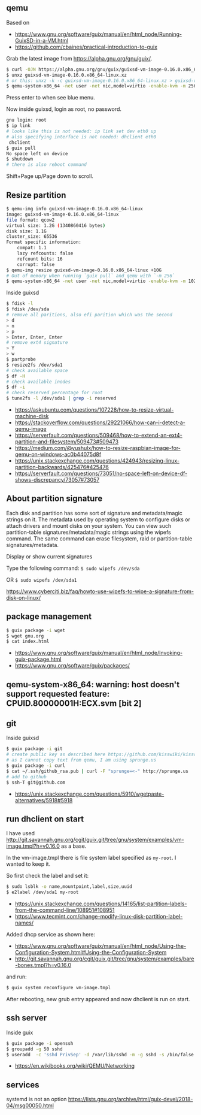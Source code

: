 ## qemu

Based on

- https://www.gnu.org/software/guix/manual/en/html_node/Running-GuixSD-in-a-VM.html
- https://github.com/cbaines/practical-introduction-to-guix

Grab the latest image from https://alpha.gnu.org/gnu/guix/.

```bash
$ curl -OJN https://alpha.gnu.org/gnu/guix/guixsd-vm-image-0.16.0.x86_64-linux.xz
$ unxz guixsd-vm-image-0.16.0.x86_64-linux.xz
# or this: unxz -k -c guixsd-vm-image-0.16.0.x86_64-linux.xz > guixsd-vm-image-0.16.0.x86_64-linux-2
$ qemu-system-x86_64 -net user -net nic,model=virtio -enable-kvm -m 256 guixsd-vm-image-0.16.0.x86_64-linux
```

Press enter to when see blue menu.

Now inside guixsd, login as root, no password.

```bash
gnu login: root
$ ip link
# looks like this is not needed: ip link set dev eth0 up
# also specifying interface is not needed: dhclient eth0
 dhclient
$ guix pull
No space left on device
$ shutdown
# there is also reboot command
```

Shift+Page up/Page down to scroll.


## Resize partition

```bash
$ qemu-img info guixsd-vm-image-0.16.0.x86_64-linux
image: guixsd-vm-image-0.16.0.x86_64-linux
file format: qcow2
virtual size: 1.2G (1340860416 bytes)
disk size: 1.1G
cluster_size: 65536
Format specific information:
    compat: 1.1
    lazy refcounts: false
    refcount bits: 16
    corrupt: false
$ qemu-img resize guixsd-vm-image-0.16.0.x86_64-linux +10G
# Out of memory when running `guix pull` and qemu with `-m 256`
$ qemu-system-x86_64 -net user -net nic,model=virtio -enable-kvm -m 1024 guixsd-vm-image-0.16.0.x86_64-linux
```

Inside guixsd

```bash
$ fdisk -l
$ fdisk /dev/sda
# remove all paritions, also efi parition which was the second
> d
> n
> p
> Enter, Enter, Enter
# remove ext4 signature
> Y
> w
$ partprobe
$ resize2fs /dev/sda1
# check available space
$ df -H
# check available inodes
$ df -i
# check reserved percentage for root
$ tune2fs -l /dev/sda1 | grep -i reserved
```

- https://askubuntu.com/questions/107228/how-to-resize-virtual-machine-disk
- https://stackoverflow.com/questions/29221066/how-can-i-detect-a-qemu-image
- https://serverfault.com/questions/509468/how-to-extend-an-ext4-partition-and-filesystem/509473#509473
- https://medium.com/@yushulx/how-to-resize-raspbian-image-for-qemu-on-windows-ac0b44075d8f
- https://unix.stackexchange.com/questions/424943/resizing-linux-partition-backwards/425476#425476
- https://serverfault.com/questions/73051/no-space-left-on-device-df-shows-discrepancy/73057#73057

## About partition signature

Each disk and partition has some sort of signature and metadata/magic strings on it. The metadata used by operating system to configure disks or attach drivers and mount disks on your system. You can view such partition-table signatures/metadata/magic strings using the wipefs command. The same command can erase filesystem, raid or partition-table signatures/metadata.

Display or show current signatures

Type the following command:
`$ sudo wipefs /dev/sda`

OR
`$ sudo wipefs /dev/sda1`

https://www.cyberciti.biz/faq/howto-use-wipefs-to-wipe-a-signature-from-disk-on-linux/

## package management

```bash
$ guix package -i wget
$ wget gnu.org
$ cat index.html
```

- https://www.gnu.org/software/guix/manual/en/html_node/Invoking-guix-package.html 
- https://www.gnu.org/software/guix/packages/

## qemu-system-x86_64: warning: host doesn't support requested feature: CPUID.80000001H:ECX.svm [bit 2]


## git

Inside guixsd

```bash
$ guix package -i git
# create public key as described here https://github.com/kisswiki/kisswiki/blob/master/src/github/ssh.md
# as I cannot copy text from qemu, I am using sprunge.us
$ guix package -i curl
$ cat ~/.ssh/github_rsa.pub | curl -F "sprunge=<-" http://sprunge.us
# add to github
$ ssh-T git@github.com
```

- https://unix.stackexchange.com/questions/5910/wgetpaste-alternatives/5918#5918

## run dhclient on start

I have used http://git.savannah.gnu.org/cgit/guix.git/tree/gnu/system/examples/vm-image.tmpl?h=v0.16.0 as a base.

In the vm-image.tmpl there is file system label specified as `my-root`. I wanted to keep it.

So first check the label and set it:

```bash
$ sudo lsblk -o name,mountpoint,label,size,uuid
$ e2label /dev/sda1 my-root
```

- https://unix.stackexchange.com/questions/14165/list-partition-labels-from-the-command-line/108951#108951
- https://www.tecmint.com/change-modify-linux-disk-partition-label-names/


Added dhcp service as shown here:

- https://www.gnu.org/software/guix/manual/en/html_node/Using-the-Configuration-System.html#Using-the-Configuration-System
- http://git.savannah.gnu.org/cgit/guix.git/tree/gnu/system/examples/bare-bones.tmpl?h=v0.16.0

and run:

```bash
$ guix system reconfigure vm-image.tmpl
```

After rebooting, new grub entry appeared and now dhclient is run on start.

## ssh server

Inside guix

```bash
$ guix package -i openssh
$ groupadd -g 50 sshd
$ useradd  -c 'sshd PrivSep' -d /var/lib/sshd -m -g sshd -s /bin/false -u 50 sshd 
```

- https://en.wikibooks.org/wiki/QEMU/Networking

## services

systemd is not an option https://lists.gnu.org/archive/html/guix-devel/2018-04/msg00050.html
